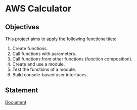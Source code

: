 # AWS Calculator

## Objectives

This project aims to apply the following functionalities:

1. Create functions.
2. Call functions with parameters.
3. Call functions from other functions (function composition).
4. Create and use a module.
5. Test the functions of a module.
6. Build console-based user interfaces.

## Statement

[Document](https://github.com/Introduction-to-Programming-with-Python/AWS-Calculator/blob/main/Statement.pdf)
